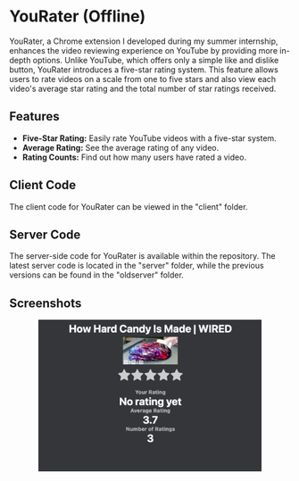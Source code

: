 # YouRater (Offline)

YouRater, a Chrome extension I developed during my summer internship, enhances the video reviewing experience on YouTube by providing more in-depth options. Unlike YouTube, which offers only a simple like and dislike button, YouRater introduces a five-star rating system. This feature allows users to rate videos on a scale from one to five stars and also view each video's average star rating and the total number of star ratings received.

## Features

- **Five-Star Rating:** Easily rate YouTube videos with a five-star system.
- **Average Rating:** See the average rating of any video.
- **Rating Counts:** Find out how many users have rated a video.

## Client Code

The client code for YouRater can be viewed in the "client" folder.

## Server Code

The server-side code for YouRater is available within the repository. The latest server code is located in the "server" folder, while the previous versions can be found in the "oldserver" folder.

## Screenshots

<p align="center">
  <img src="images/screenshot1.png" width="400" alt="YouRater Screenshot">
</p>

